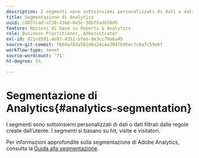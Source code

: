 ```yaml
---
description: I segmenti sono sottoinsiemi personalizzati di dati o dati filtrati dalle regole create dall’utente. I segmenti si basano su hit, visite e visitatori.
title: Segmentazione di Analytics
uuid: c8837cad-af30-43b8-8e3c-36bf6adb58d6
feature: Nozioni di base su Reports & Analytics
role: Business Practitioner, Administrator
exl-id: 021cd591-4e87-4351-bfee-9e3cc79a6a45
source-git-commit: f669af03a502d8a24cea3047b96ec7cba7c59e6f
workflow-type: tm+mt
source-wordcount: '71'
ht-degree: 5%

---
```


# Segmentazione di Analytics{#analytics-segmentation}

I segmenti sono sottoinsiemi personalizzati di dati o dati filtrati dalle regole create dall’utente. I segmenti si basano su hit, visite e visitatori.

Per informazioni approfondite sulla segmentazione di Adobe Analytics, consulta la [Guida alla segmentazione](https://experienceleague.adobe.com/docs/analytics/components/segmentation/seg-home.html).

